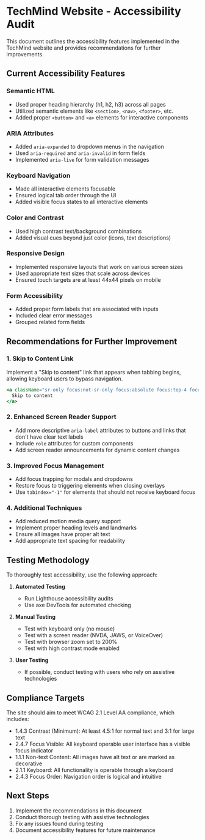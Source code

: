 # TechMind Website - Accessibility Audit

This document outlines the accessibility features implemented in the TechMind website and provides recommendations for further improvements.

## Current Accessibility Features

### Semantic HTML
- Used proper heading hierarchy (h1, h2, h3) across all pages
- Utilized semantic elements like `<section>`, `<nav>`, `<footer>`, etc.
- Added proper `<button>` and `<a>` elements for interactive components

### ARIA Attributes
- Added `aria-expanded` to dropdown menus in the navigation
- Used `aria-required` and `aria-invalid` in form fields
- Implemented `aria-live` for form validation messages

### Keyboard Navigation
- Made all interactive elements focusable
- Ensured logical tab order through the UI
- Added visible focus states to all interactive elements

### Color and Contrast
- Used high contrast text/background combinations
- Added visual cues beyond just color (icons, text descriptions)

### Responsive Design
- Implemented responsive layouts that work on various screen sizes
- Used appropriate text sizes that scale across devices
- Ensured touch targets are at least 44x44 pixels on mobile

### Form Accessibility
- Added proper form labels that are associated with inputs
- Included clear error messages
- Grouped related form fields

## Recommendations for Further Improvement

### 1. Skip to Content Link
Implement a "Skip to content" link that appears when tabbing begins, allowing keyboard users to bypass navigation.

```jsx
<a className="sr-only focus:not-sr-only focus:absolute focus:top-4 focus:left-4 focus:z-50 focus:px-4 focus:py-2 focus:bg-blue-600 focus:text-white focus:rounded" href="#main-content">
  Skip to content
</a>
```

### 2. Enhanced Screen Reader Support
- Add more descriptive `aria-label` attributes to buttons and links that don't have clear text labels
- Include `role` attributes for custom components
- Add screen reader announcements for dynamic content changes

### 3. Improved Focus Management
- Add focus trapping for modals and dropdowns
- Restore focus to triggering elements when closing overlays
- Use `tabindex="-1"` for elements that should not receive keyboard focus

### 4. Additional Techniques
- Add reduced motion media query support
- Implement proper heading levels and landmarks
- Ensure all images have proper alt text
- Add appropriate text spacing for readability

## Testing Methodology

To thoroughly test accessibility, use the following approach:

1. **Automated Testing**
   - Run Lighthouse accessibility audits
   - Use axe DevTools for automated checking

2. **Manual Testing**
   - Test with keyboard only (no mouse)
   - Test with a screen reader (NVDA, JAWS, or VoiceOver)
   - Test with browser zoom set to 200%
   - Test with high contrast mode enabled

3. **User Testing**
   - If possible, conduct testing with users who rely on assistive technologies

## Compliance Targets

The site should aim to meet WCAG 2.1 Level AA compliance, which includes:

- 1.4.3 Contrast (Minimum): At least 4.5:1 for normal text and 3:1 for large text
- 2.4.7 Focus Visible: All keyboard operable user interface has a visible focus indicator
- 1.1.1 Non-text Content: All images have alt text or are marked as decorative
- 2.1.1 Keyboard: All functionality is operable through a keyboard
- 2.4.3 Focus Order: Navigation order is logical and intuitive

## Next Steps

1. Implement the recommendations in this document
2. Conduct thorough testing with assistive technologies
3. Fix any issues found during testing
4. Document accessibility features for future maintenance
